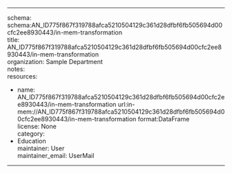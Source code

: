 


---  
schema: schema:AN_ID775f867f319788afca5210504129c361d28dfbf6fb505694d00cfc2ee8930443/in-mem-transformation  
title: AN_ID775f867f319788afca5210504129c361d28dfbf6fb505694d00cfc2ee8930443/in-mem-transformation  
organization: Sample Department  
notes:   
resources:  
- name: AN_ID775f867f319788afca5210504129c361d28dfbf6fb505694d00cfc2ee8930443/in-mem-transformation 
 url:in-mem://AN_ID775f867f319788afca5210504129c361d28dfbf6fb505694d00cfc2ee8930443/in-mem-transformation 
 format:DataFrame  
license: None  
category:
 - Education  
maintainer: User  
maintainer_email: UserMail  
---